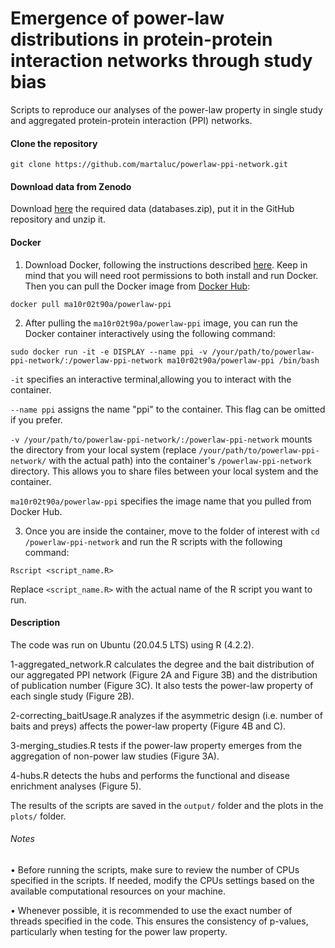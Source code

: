# Emergence of power-law distributions in protein-protein interaction networks through study bias

Scripts to reproduce our analyses of the power-law property in single study and aggregated protein-protein interaction (PPI) networks.

#### Clone the repository

```
git clone https://github.com/martaluc/powerlaw-ppi-network.git
```

#### Download data from Zenodo
Download [here](https://doi.org/10.5281/zenodo.7695121) the required data (databases.zip), put it in the GitHub repository and unzip it.

#### Docker
1) Download Docker, following the instructions described [here](https://docs.docker.com/engine/). Keep in mind that you will need root permissions to both install and run Docker. Then you can pull the Docker image from [Docker Hub](https://hub.docker.com/r/ma10r02t90a/powerlaw-ppi):
```
docker pull ma10r02t90a/powerlaw-ppi
```
2) After pulling the `ma10r02t90a/powerlaw-ppi` image, you can run the Docker container interactively using the following command:
```
sudo docker run -it -e DISPLAY --name ppi -v /your/path/to/powerlaw-ppi-network/:/powerlaw-ppi-network ma10r02t90a/powerlaw-ppi /bin/bash
```
`-it` specifies an interactive terminal,allowing you to interact with the container.

`--name ppi` assigns the name "ppi" to the container. This flag can be omitted if you prefer.

`-v /your/path/to/powerlaw-ppi-network/:/powerlaw-ppi-network` mounts the directory from your local system (replace `/your/path/to/powerlaw-ppi-network/` with the actual path) into the container's `/powerlaw-ppi-network` directory. This allows you to share files between your local system and the container.

`ma10r02t90a/powerlaw-ppi` specifies the image name that you pulled from Docker Hub.

3) Once you are inside the container, move to the folder of interest with `cd /powerlaw-ppi-network` and run the R scripts with the following command:

```
Rscript <script_name.R>
```
Replace `<script_name.R>` with the actual name of the R script you want to run.

#### Description
The code was run on Ubuntu (20.04.5 LTS) using R (4.2.2).

1-aggregated_network.R calculates the degree and the bait distribution of our aggregated PPI network (Figure 2A and Figure 3B) and the distribution of publication number (Figure 3C). It also tests the power-law property of each single study (Figure 2B).

2-correcting_baitUsage.R analyzes if the asymmetric design (i.e. number of baits and preys) affects the power-law property (Figure 4B and C).

3-merging_studies.R tests if the power-law property emerges from the aggregation of non-power law studies (Figure 3A).

4-hubs.R detects the hubs and performs the functional and disease enrichment analyses (Figure 5).

The results of the scripts are saved in the `output/` folder and the plots in the `plots/` folder.


###### Notes
• Before running the scripts, make sure to review the number of CPUs specified in the scripts. If needed, modify the CPUs settings based on the available computational resources on your machine.

• Whenever possible, it is recommended to use the exact number of threads specified in the code. This ensures the consistency of p-values, particularly when testing for the power law property.
